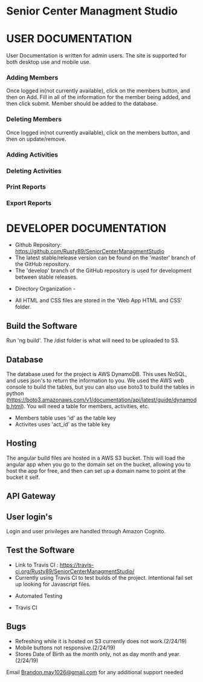 # Senior Center Managment Studio

# USER DOCUMENTATION
User Documentation is written for admin users. The site is supported for both desktop use and mobile use.
### Adding Members
Once logged in(not currently available), click on the members button, and then on Add. Fill in all of the information for the member being added, and then click submit. Member should be added to the database.

### Deleting Members
Once logged in(not currently available), click on the members button, and then on update/remove.

### Adding Activities

### Deleting Activities

### Print Reports

### Export Reports


# DEVELOPER DOCUMENTATION
- Github Repository: https://github.com/Rusty89/SeniorCenterManagmentStudio
- The latest stable/release version can be found on the 'master' branch of the GitHub repository.
- The 'develop' branch of the GitHub repository is used for development between stable releases.
* Directory Organization - 
- All HTML and CSS files are stored in the 'Web App HTML and CSS' folder.

## Build the Software
Run 'ng build'. The /dist folder is what will need to be uploaded to S3.

## Database
The database used for the project is AWS DynamoDB. This uses NoSQL, and uses json's to return the information to you. We used the AWS web console to build the tables, but you can also use boto3 to build the tables in python (https://boto3.amazonaws.com/v1/documentation/api/latest/guide/dynamodb.html). You will need a table for members, activities, etc.
* Members table uses 'id' as the table key
* Activites uses 'act_id' as the table key

## Hosting
The angular build files are hosted in a AWS S3 bucket. This will load the angular app when you go to the domain set on the bucket, allowing you to host the app for free, and then can set up a domain name to point at the bucket it self. 

## API Gateway


## User login's
Login and user privileges are handled through Amazon Cognito.

## Test the Software
- Link to Travis CI : https://travis-ci.org/Rusty89/SeniorCenterManagmentStudio/
- Currently using Travis CI to test builds of the project. Intentional fail set up looking for Javascript files.
* Automated Testing 
- Travis CI

## Bugs
* Refreshing while it is hosted on S3 currently does not work.(2/24/19)
* Mobile buttons not responsive.(2/24/19)
* Stores Date of Birth as the month only, not as day month and year.(2/24/19)

Email Brandon.may1026@gmail.com for any additional support needed
